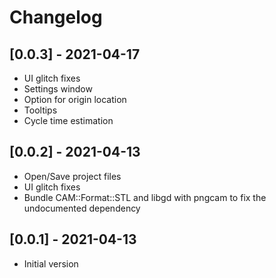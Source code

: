 # Changelog

## [0.0.3] - 2021-04-17
 - UI glitch fixes
 - Settings window
 - Option for origin location
 - Tooltips
 - Cycle time estimation

## [0.0.2] - 2021-04-13
 - Open/Save project files
 - UI glitch fixes
 - Bundle CAM::Format::STL and libgd with pngcam to fix the undocumented dependency

## [0.0.1] - 2021-04-13
 - Initial version

